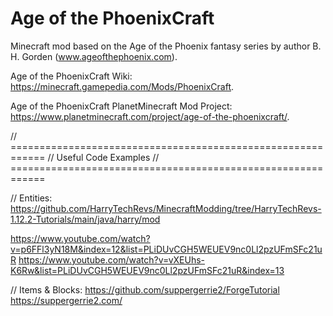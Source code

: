 # Age of the PhoenixCraft
Minecraft mod based on the Age of the Phoenix fantasy series by author B. H. Gorden (www.ageofthephoenix.com).

Age of the PhoenixCraft Wiki: https://minecraft.gamepedia.com/Mods/PhoenixCraft.

Age of the PhoenixCraft PlanetMinecraft Mod Project: https://www.planetminecraft.com/project/age-of-the-phoenixcraft/.


// ============================================================
//                   Useful Code Examples
// ============================================================

  // Entities:
  https://github.com/HarryTechRevs/MinecraftModding/tree/HarryTechRevs-1.12.2-Tutorials/main/java/harry/mod
  
  https://www.youtube.com/watch?v=p6FFl3yN18M&index=12&list=PLiDUvCGH5WEUEV9nc0Ll2pzUFmSFc21uR
  https://www.youtube.com/watch?v=vXEUhs-K6Rw&list=PLiDUvCGH5WEUEV9nc0Ll2pzUFmSFc21uR&index=13
  
  // Items & Blocks:
  https://github.com/suppergerrie2/ForgeTutorial
  https://suppergerrie2.com/
  
